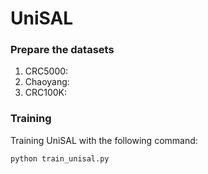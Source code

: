 # UniSAL

### Prepare the datasets

1. CRC5000: 
2. Chaoyang:
3. CRC100K:

### Training

Training UniSAL with the following command:

```
python train_unisal.py
```

